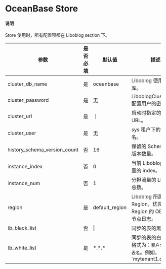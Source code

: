 # OceanBase Store

  <main id="notice" type='explain'>
    <h4>说明</h4>
    <p>Store 使用时，所有配置项都在 Liboblog section 下。</p>
  </main>

|              参数              | 是否必填 |      默认值       |                                       描述                                       |
|------------------------------|------|----------------|--------------------------------------------------------------------------------|
| cluster_db_name              | 是    | oceanbase      | Liboblog 使用的数据库。                                                               |
| cluster_password             | 是    | 无              | LiboblogClusterUser 配置用户的密码。                                                   |
| cluster_url                  | 是    | ｜              | 启动时指定的 Cluster URL。                                                            |
| cluster_user                 | 是    | 无              | sys 租户下的用户名。                                                                   |
| history_schema_version_count | 否    | 16             | 保留的 Schema 历史版本数量。                                                             |
| instance_index               | 否    | 0              | 当前 Liboblog 占总数量的 index。                                                       |
| instance_num                 | 否    | 1              | 分担流量的 Liboblog 总数。                                                             |
| region                       | 是    | default_region | Liboblog 所属 Region，优先拉取本 Region 的 OBServer 节点日志。                                 |
| tb_black_list                | 否    | \|             | 同步的表的黑名单。                                                                      |
| tb_white_list                | 是    | \*.\*.\*       | 同步的表的白名单，格式为：`租户名.库名.表名`。例如，`mytenant1.db1.tb1|mytenant2.db2.*` |
